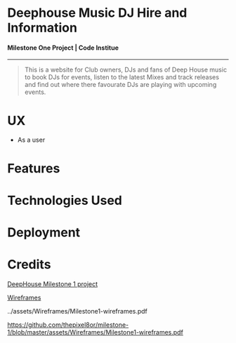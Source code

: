 # Deephouse Music DJ Hire and Information

#### Milestone One Project | Code Institue
___

>This is a website for Club owners, DJs and fans of Deep House music to book DJs for events, listen to the latest Mixes and track releases and find out where there favourate DJs are playing with upcoming events.

# UX

* As a user 



# Features

# Technologies Used

# Deployment

# Credits

[DeepHouse Milestone 1 project]( https://thepixel8or.github.io/milestone-1/)

[Wireframes](..blob/master/milestone-project-01/assets/Wireframes/Milestone1-wireframes.pdf)

../assets/Wireframes/Milestone1-wireframes.pdf

https://github.com/thepixel8or/milestone-1/blob/master/assets/Wireframes/Milestone1-wireframes.pdf


